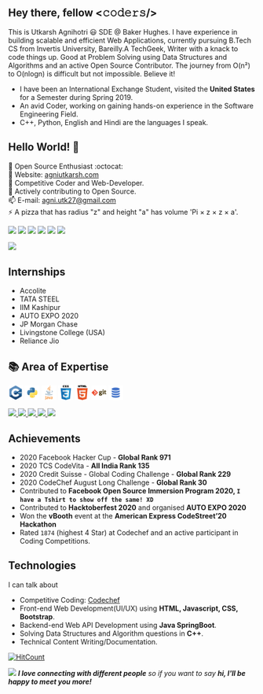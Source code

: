 
<h2> Hey there, fellow <𝚌𝚘𝚍𝚎𝚛𝚜/> </h2>

This is Utkarsh Agnihotri 😃 SDE @ Baker Hughes. I have experience in building scalable and efficient Web Applications, currently pursuing B.Tech CS from Invertis University, Bareilly.A TechGeek, Writer with a knack to code things up. Good at Problem Solving using Data Structures and Algorithms and an active Open Source Contributor. The journey from O(n²) to O(nlogn) is difficult but not impossible. Believe it!

* I have been an International Exchange Student, visited the <b>United States</b> for a Semester during Spring 2019.
* An avid Coder, working on gaining hands-on experience in the Software Engineering Field.
* C++, Python, English and Hindi are the languages I speak.


## Hello World! 🤔

💬 Open Source Enthusiast :octocat:\
🎯 Website: [agniutkarsh.com](https://www.agniutkarsh.com/)\
🔭 Competitive Coder and Web-Developer.\
💬 Actively contributing to Open Source.\
📫 E-mail: agni.utk27@gmail.com\
⚡ A pizza that has radius "z" and height "a" has volume 'Pi × z × z × a'.

<a>[<img src="https://img.shields.io/badge/WHATSAPP-%2325D366.svg?&style=for-the-badge&logo=whatsapp&logoColor=white">](https://wa.me/918941970875)</a> <a>[<img src="https://img.shields.io/badge/facebook-%231877F2.svg?&style=for-the-badge&logo=facebook&logoColor=white">](https://www.facebook.com/agniutkarsh)</a> <a>[<img src="https://img.shields.io/badge/instagram-%23E4405F.svg?&style=for-the-badge&logo=instagram&logoColor=white">](https://www.instagram.com/agniutkarsh)</a>  <a>[<img src="https://img.shields.io/badge/twitter-%231DA1F2.svg?&style=for-the-badge&logo=twitter&logoColor=white">](https://twitter.com/agniutkarsh)</a> <a>[<img src="https://img.shields.io/badge/medium-%2312100E.svg?&style=for-the-badge&logo=medium&logoColor=white">](https://medium.com/@agniutkarsh)</a> <a>[<img src="https://img.shields.io/badge/linkedin-%230077B5.svg?&style=for-the-badge&logo=linkedin&logoColor=white">](https://www.linkedin.com/in/agniutkarsh/)</a>

<a>[<img src="https://github.com/Zenix27/Zenix27/blob/master/captured%20(2).gif" width="1000px">](https://agniutkarsh.com)</a>

## Internships
* Accolite
* TATA STEEL
* IIM Kashipur
* AUTO EXPO 2020
* JP Morgan Chase
* Livingstone College (USA)
* Reliance Jio

## :books: Area of Expertise 

<code><img height="30" src="https://raw.githubusercontent.com/github/explore/80688e429a7d4ef2fca1e82350fe8e3517d3494d/topics/cpp/cpp.png"></code>
<code><img height="30" src="https://raw.githubusercontent.com/github/explore/80688e429a7d4ef2fca1e82350fe8e3517d3494d/topics/python/python.png"></code>
<code><img height="30" src="https://raw.githubusercontent.com/github/explore/80688e429a7d4ef2fca1e82350fe8e3517d3494d/topics/java/java.png"></code>
<code><img height="30" src="https://raw.githubusercontent.com/github/explore/80688e429a7d4ef2fca1e82350fe8e3517d3494d/topics/css/css.png"></code>
<code><img height="30" src="https://raw.githubusercontent.com/github/explore/80688e429a7d4ef2fca1e82350fe8e3517d3494d/topics/html/html.png"></code>
<code><img height="30" src="https://raw.githubusercontent.com/github/explore/80688e429a7d4ef2fca1e82350fe8e3517d3494d/topics/git/git.png"></code>
<code><img height="30" src="https://raw.githubusercontent.com/github/explore/80688e429a7d4ef2fca1e82350fe8e3517d3494d/topics/sql/sql.png"></code>

<a href=https://github.com/fbdevelopercircles>
   <img src=https://img.shields.io/badge/FBDeveloperCircles-Contributor-brightgreen>
</a>
<a href=https://github.com/microsoft>
   <img src=https://img.shields.io/badge/Microsoft-Contributor-blue>
</a>
<a href=https://github.com/romefrontend>
   <img src=https://img.shields.io/badge/Rome-Contributor-orange>
</a>
<a href=https://github.com/google>
   <img src=https://img.shields.io/badge/Google-Contributor-brightgreen>
</a>
<a href=https://github.com/facebook>
   <img src=https://img.shields.io/badge/Facebook-Contributor-blue>
</a>

## Achievements
* 2020 Facebook Hacker Cup - <b>Global Rank 971</b>
* 2020 TCS CodeVita - <b>All India Rank 135</b>
* 2020 Credit Suisse - Global Coding Challenge - <b>Global Rank 229</b>
* 2020 CodeChef August Long Challenge - <b>Global Rank 30</b>
* Contributed to <b>Facebook Open Source Immersion Program 2020, `I have a Tshirt to show off the same! XD`</b>
* Contributed to <b>Hacktoberfest 2020</b> and organised <b>AUTO EXPO 2020</b> 
* Won the <b>vBooth</b> event at the <b>American Express CodeStreet’20 Hackathon</b>
* Rated `1874` (highest 4 Star) at Codechef and an active participant in Coding Competitions.


## Technologies
I can talk about

- Competitive Coding: [Codechef](https://www.codechef.com/users/agniutkarsh)
- Front-end Web Development(UI/UX) using **HTML, Javascript, CSS, Bootstrap**.
- Backend-end Web API Development using **Java SpringBoot**.
- Solving Data Structures and Algorithm questions in **C++**.
- Technical Content Writing/Documentation.

[![HitCount](http://hits.dwyl.com/Zenix27/{project}.svg)](http://hits.dwyl.com/Zenix27/{project})


<img src="https://media.giphy.com/media/LnQjpWaON8nhr21vNW/giphy.gif" width="60"> <em><b>I love connecting with different people</b> so if you want to say <b>hi, I'll be happy to meet you more!</b></em>
